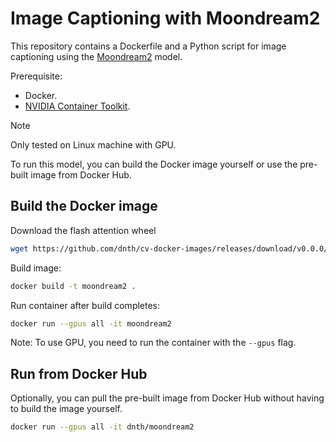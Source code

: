 # Image Captioning with Moondream2
This repository contains a Dockerfile and a Python script for image captioning using the [Moondream2](https://github.com/vikhyat/moondream) model.

Prerequisite:
- Docker.
- [NVIDIA Container Toolkit](https://docs.nvidia.com/datacenter/cloud-native/container-toolkit/latest/install-guide.html).

> [!NOTE]
> Only tested on Linux machine with GPU.

To run this model, you can build the Docker image yourself or use the pre-built image from Docker Hub.

## Build the Docker image

Download the flash attention wheel

```bash
wget https://github.com/dnth/cv-docker-images/releases/download/v0.0.0/flash_attn-2.6.3-cp310-cp310-linux_x86_64.whl
```

Build image:

```bash
docker build -t moondream2 .
```

Run container after build completes:

```bash
docker run --gpus all -it moondream2
```

Note: To use GPU, you need to run the container with the `--gpus` flag.


## Run from Docker Hub
Optionally, you can pull the pre-built image from Docker Hub without having to build the image yourself.

```bash
docker run --gpus all -it dnth/moondream2
```
